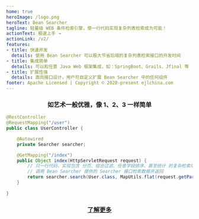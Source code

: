 ```yaml
---
home: true
heroImage: /logo.png
heroText: Bean Searcher
tagline: 轻量级 WEB 条件检索引擎，使一行代码实现复杂列表检索成为可能！
actionText: 极速上手 →
actionLink: /v2/
features:
- title: 快速开发
  details: 使用 Bean Searcher 可以极大节省后端的复杂列表检索接口的开发时间
- title: 集成简单
  details: 可以和任意 Java Web 框架集成，如：SpringBoot、Grails、Jfinal 等 
- title: 扩展性强
  details: 面向接口设计，用户可自定义扩展 Bean Searcher 中的任何组件
footer: Apache Licensed | Copyright © 2020-present ejlchina.com
---
```


### <center> 如艺术一般优雅，像 1、2、3 一样简单 </center>

```java
@RestController
@RequestMapping("/user")
public class UserController {

    @Autowired
    private Searcher searcher;

    @GetMapping("/index")
    public Object index(HttpServletRequest request) {
        // 只一行代码，实现包含 分页、组合过滤、任意字段排序、甚至统计 的复杂检索功能
        // 调用 Bean Searcher 提供的 Searcher 接口检索数据并返回
        return searcher.search(User.class, MapUtils.flat(request.getParameterMap()));
    }
	
}
```

### [<center> 了解更多 </center>](/v2/)

<br/>